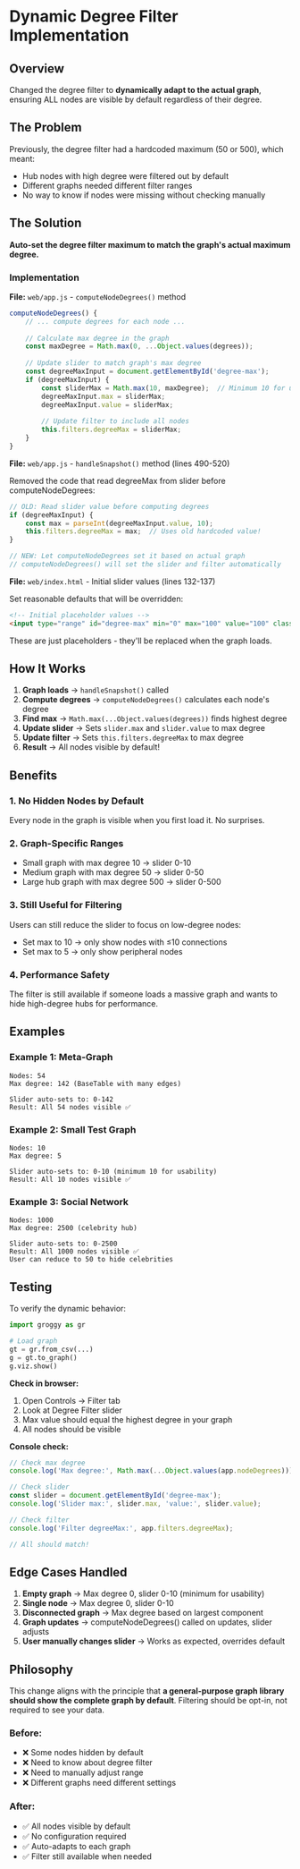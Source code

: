 # Dynamic Degree Filter Implementation

## Overview

Changed the degree filter to **dynamically adapt to the actual graph**, ensuring ALL nodes are visible by default regardless of their degree.

## The Problem

Previously, the degree filter had a hardcoded maximum (50 or 500), which meant:
- Hub nodes with high degree were filtered out by default
- Different graphs needed different filter ranges
- No way to know if nodes were missing without checking manually

## The Solution

**Auto-set the degree filter maximum to match the graph's actual maximum degree.**

### Implementation

**File:** `web/app.js` - `computeNodeDegrees()` method

```javascript
computeNodeDegrees() {
    // ... compute degrees for each node ...
    
    // Calculate max degree in the graph
    const maxDegree = Math.max(0, ...Object.values(degrees));
    
    // Update slider to match graph's max degree
    const degreeMaxInput = document.getElementById('degree-max');
    if (degreeMaxInput) {
        const sliderMax = Math.max(10, maxDegree);  // Minimum 10 for usability
        degreeMaxInput.max = sliderMax;
        degreeMaxInput.value = sliderMax;
        
        // Update filter to include all nodes
        this.filters.degreeMax = sliderMax;
    }
}
```

**File:** `web/app.js` - `handleSnapshot()` method (lines 490-520)

Removed the code that read degreeMax from slider before computeNodeDegrees:
```javascript
// OLD: Read slider value before computing degrees
if (degreeMaxInput) {
    const max = parseInt(degreeMaxInput.value, 10);
    this.filters.degreeMax = max;  // Uses old hardcoded value!
}

// NEW: Let computeNodeDegrees set it based on actual graph
// computeNodeDegrees() will set the slider and filter automatically
```

**File:** `web/index.html` - Initial slider values (lines 132-137)

Set reasonable defaults that will be overridden:
```html
<!-- Initial placeholder values -->
<input type="range" id="degree-max" min="0" max="100" value="100" class="slider">
```

These are just placeholders - they'll be replaced when the graph loads.

## How It Works

1. **Graph loads** → `handleSnapshot()` called
2. **Compute degrees** → `computeNodeDegrees()` calculates each node's degree
3. **Find max** → `Math.max(...Object.values(degrees))` finds highest degree
4. **Update slider** → Sets `slider.max` and `slider.value` to max degree
5. **Update filter** → Sets `this.filters.degreeMax` to max degree
6. **Result** → All nodes visible by default!

## Benefits

### 1. **No Hidden Nodes by Default**
Every node in the graph is visible when you first load it. No surprises.

### 2. **Graph-Specific Ranges**
- Small graph with max degree 10 → slider 0-10
- Medium graph with max degree 50 → slider 0-50  
- Large hub graph with max degree 500 → slider 0-500

### 3. **Still Useful for Filtering**
Users can still reduce the slider to focus on low-degree nodes:
- Set max to 10 → only show nodes with ≤10 connections
- Set max to 5 → only show peripheral nodes

### 4. **Performance Safety**
The filter is still available if someone loads a massive graph and wants to hide high-degree hubs for performance.

## Examples

### Example 1: Meta-Graph
```
Nodes: 54
Max degree: 142 (BaseTable with many edges)

Slider auto-sets to: 0-142
Result: All 54 nodes visible ✅
```

### Example 2: Small Test Graph
```
Nodes: 10  
Max degree: 5

Slider auto-sets to: 0-10 (minimum 10 for usability)
Result: All 10 nodes visible ✅
```

### Example 3: Social Network
```
Nodes: 1000
Max degree: 2500 (celebrity hub)

Slider auto-sets to: 0-2500
Result: All 1000 nodes visible ✅
User can reduce to 50 to hide celebrities
```

## Testing

To verify the dynamic behavior:

```python
import groggy as gr

# Load graph
gt = gr.from_csv(...)
g = gt.to_graph()
g.viz.show()
```

**Check in browser:**
1. Open Controls → Filter tab
2. Look at Degree Filter slider
3. Max value should equal the highest degree in your graph
4. All nodes should be visible

**Console check:**
```javascript
// Check max degree
console.log('Max degree:', Math.max(...Object.values(app.nodeDegrees)));

// Check slider
const slider = document.getElementById('degree-max');
console.log('Slider max:', slider.max, 'value:', slider.value);

// Check filter
console.log('Filter degreeMax:', app.filters.degreeMax);

// All should match!
```

## Edge Cases Handled

1. **Empty graph** → Max degree 0, slider 0-10 (minimum for usability)
2. **Single node** → Max degree 0, slider 0-10
3. **Disconnected graph** → Max degree based on largest component
4. **Graph updates** → computeNodeDegrees() called on updates, slider adjusts
5. **User manually changes slider** → Works as expected, overrides default

## Philosophy

This change aligns with the principle that **a general-purpose graph library should show the complete graph by default**. Filtering should be opt-in, not required to see your data.

### Before:
- ❌ Some nodes hidden by default
- ❌ Need to know about degree filter
- ❌ Need to manually adjust range
- ❌ Different graphs need different settings

### After:
- ✅ All nodes visible by default
- ✅ No configuration required
- ✅ Auto-adapts to each graph
- ✅ Filter still available when needed
